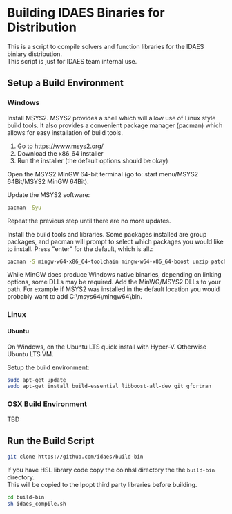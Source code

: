 # Building IDAES Binaries for Distribution

This is a script to compile solvers and function libraries for the IDAES biniary distribution.  
This script is just for IDAES team internal use.

## Setup a Build Environment

### Windows

Install MSYS2. MSYS2 provides a shell which will allow use of Linux style build tools. It also 
provides a convenient package manager (pacman) which allows for easy installation of build tools.

1. Go to https://www.msys2.org/
2. Download the x86_64 installer
3. Run the installer (the default options should be okay)

Open the MSYS2 MinGW 64-bit terminal (go to: start menu/MSYS2 64Bit/MSYS2 MinGW 64Bit).

Update the MSYS2 software:

```sh
pacman -Syu
```

Repeat the previous step until there are no more updates.

Install the build tools and libraries. Some packages installed are group packages, and 
pacman will prompt to select which packages you would like to install. Press "enter" for 
the default, which is all.:

```sh
pacman -S mingw-w64-x86_64-toolchain mingw-w64-x86_64-boost unzip patch make git zip
```

While MinGW does produce Windows native binaries, depending on linking options, some DLLs may 
be required. Add the MinWG/MSYS2 DLLs to your path. For example if MSYS2 was installed in the 
default location you would probably want to add C:\msys64\mingw64\bin.

### Linux

#### Ubuntu

On Windows, on the Ubuntu LTS quick install with Hyper-V. Otherwise Ubuntu LTS VM.

Setup the build environment:

```sh
sudo apt-get update
sudo apt-get install build-essential libboost-all-dev git gfortran
```

### OSX Build Environment

TBD

## Run the Build Script

```sh
git clone https://github.com/idaes/build-bin
```

If you have HSL library code copy the coinhsl directory the the ```build-bin``` directory.  
This will be copied to the Ipopt third party libraries before building.

```sh
cd build-bin
sh idaes_compile.sh
```


